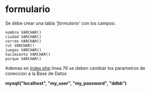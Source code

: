 # formulario
Se debe crear una tabla *'formulario'* con los campos:
```
nombre VARCHAR()
ciudad VARCHAR()
correo VARCHAR()
rut VARCHAR()
juegas VARCHAR()
nacimiento VARCHAR()
porque VARCHAR()
```

Ademas en [index.php](index.php) linea 76 se deben cambiar los parametros de coneccion a la Base de Datos

**mysqli("localhost", "my_user", "my_password", "ddbb")**